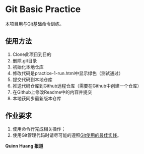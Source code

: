 # Git Basic Practice

本项目用与Git基础命令训练。

## 使用方法

1. Clone此项目到目的
2. 删除.git目录
3. 初始化本地仓库
4. 修改代码是practice-1-run.html中显示绿色（测试通过）
5. 提交代码到本地仓库
6. 推送代码仓库到Github远程仓库（需要在Github中创建一个仓库）
7. 在Github上修改Readme中的内容并提交
8. 本地获同步最新版本仓库

## 作业要求

1. 使用命令行完成相关操作；
2. 使用Git管理代码时请尽可能的遵照[Git使用的最佳实践](https://github.com/iamcoach/git)。

**Quinn Huang 报道**
